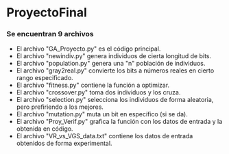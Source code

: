 # ProyectoFinal
### Se encuentran 9 archivos
* El archivo "GA_Proyecto.py" es el código principal.
* El archivo "newindiv.py" genera individuos de cierta longitud de bits.
* El archivo "population.py" genera una "n" población de individuos.
* El archivo "gray2real.py" convierte los bits a números reales en cierto rango especificado.
* El archivo "fitness.py" contiene la función a optimizar.
* El archivo "crossover.py" toma dos individuos y los cruza.
* El archivo "selection.py" selecciona los individuos de forma aleatoria, pero prefiriendo a los mejores.
* El archivo "mutation.py" muta un bit en específico (si se da).
* El archivo "Proy_Verif.py" grafica la función con los datos de entrada y la obtenida en código.
* El archivo "VR_vs_VGS_data.txt" contiene los datos de entrada obtenidos de forma experimental.

